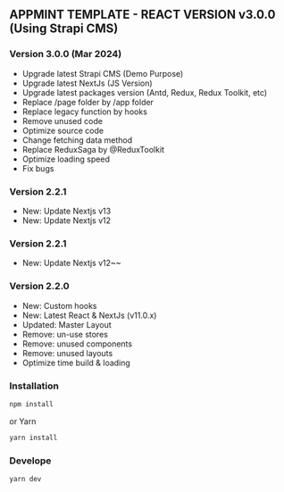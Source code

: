 ## APPMINT TEMPLATE - REACT VERSION v3.0.0 (Using Strapi CMS)

### Version 3.0.0 (Mar 2024)

-   Upgrade latest Strapi CMS (Demo Purpose)
-   Upgrade latest NextJs (JS Version)
-   Upgrade latest packages version (Antd, Redux, Redux Toolkit, etc)
-   Replace /page folder by /app folder
-   Replace legacy function by hooks
-   Remove unused code
-   Optimize source code
-   Change fetching data method
-   Replace ReduxSaga by @ReduxToolkit
-   Optimize loading speed
-   Fix bugs

### Version 2.2.1

-   New: Update Nextjs v13
-   New: Update Nextjs v12

### Version 2.2.1

-   New: Update Nextjs v12~~

### Version 2.2.0

-   New: Custom hooks
-   New: Latest React & NextJs (v11.0.x)
-   Updated: Master Layout
-   Remove: un-use stores
-   Remove: unused components
-   Remove: unused layouts
-   Optimize time build & loading

### Installation

```bash
npm install
```

or Yarn

```bash
yarn install
```

### Develope

```bash
yarn dev
```
